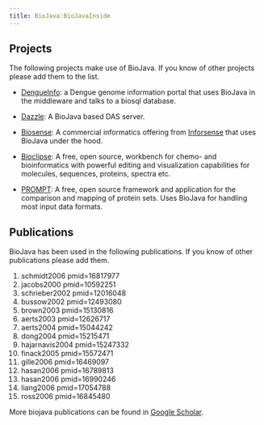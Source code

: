 ```yaml
---
title: BioJava:BioJavaInside
---
```


Projects
--------

The following projects make use of BioJava. If you know of other
projects please add them to the list.

-   [DengueInfo](http://www.dengueinfo.org/dengueinfo): a Dengue genome
    information portal that uses BioJava in the middleware and talks to
    a biosql database.

<!-- -->

-   [Dazzle](http://www.derkholm.net/thomas/dazzle): A BioJava based DAS
    server.

<!-- -->

-   [Biosense](http://www.inforsense.com/biosense.html): A commercial
    informatics offering from [Inforsense](http://www.inforsense.com/)
    that uses BioJava under the hood.

<!-- -->

-   [Bioclipse](http://www.bioclipse.net): A free, open source,
    workbench for chemo- and bioinformatics with powerful editing and
    visualization capabilities for molecules, sequences, proteins,
    spectra etc.

<!-- -->

-   [PROMPT](http://webclu.bio.wzw.tum.de/prompt): A free, open source
    framework and application for the comparison and mapping of protein
    sets. Uses BioJava for handling most input data formats.

Publications
------------

BioJava has been used in the following publications. If you know of
other publications please add them.

<biblio>

1.  schmidt2006 pmid=16817977
2.  jacobs2000 pmid=10592251
3.  schrieber2002 pmid=12016048
4.  bussow2002 pmid=12493080
5.  brown2003 pmid=15130816
6.  aerts2003 pmid=12626717
7.  aerts2004 pmid=15044242
8.  dong2004 pmid=15215471
9.  hajarnavis2004 pmid=15247332
10. finack2005 pmid=15572471
11. gille2006 pmid=16469097
12. hasan2006 pmid=16789813
13. hasan2006 pmid=16990246
14. liang2006 pmid=17054788
15. ross2006 pmid=16845480

</biblio>

More biojava publications can be found in [Google
Scholar](http://scholar.google.com/scholar?q=biojava).
